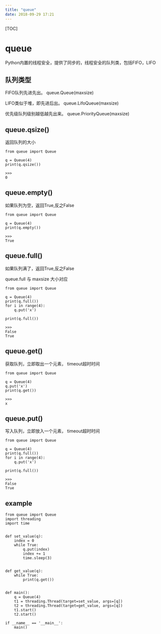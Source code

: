```yaml
---
title: "queue"
date: 2018-09-29 17:21
---
```



[TOC]

# queue

Python内置的线程安全，提供了同步的，线程安全的队列类，包括FIFO，LIFO



## 队列类型

FIFO队列先进先出。 queue.Queue(maxsize)

LIFO类似于堆，即先进后出。 queue.LifoQueue(maxsize)

优先级队列级别越低越先出来。 queue.PriorityQueue(maxsize)



## queue.qsize() 

返回队列的大小

```
from queue import Queue

q = Queue(4)
print(q.qsize())

>>>
0
```



## queue.empty() 

如果队列为空，返回True,反之False

```
from queue import Queue

q = Queue(4)
print(q.empty())

>>>
True
```



## queue.full() 

如果队列满了，返回True,反之False

queue.full 与 maxsize 大小对应

```
from queue import Queue

q = Queue(4)
print(q.full())
for i in range(4):
    q.put('x')

print(q.full())

>>>
False
True
```



## queue.get()

获取队列，立即取出一个元素， timeout超时时间

```
from queue import Queue

q = Queue(4)
q.put('x')
print(q.get())

>>>
x
```



## queue.put() 

写入队列，立即放入一个元素， timeout超时时间

```
from queue import Queue

q = Queue(4)
print(q.full())
for i in range(4):
    q.put('x')

print(q.full())

>>>
False
True
```



## example

```
from queue import Queue
import threading
import time


def set_value(q):
    index = 0
    while True:
        q.put(index)
        index += 1
        time.sleep(3)


def get_value(q):
    while True:
        print(q.get())


def main():
    q = Queue(4)
    t1 = threading.Thread(target=set_value, args=[q])
    t2 = threading.Thread(target=get_value, args=[q])
    t1.start()
    t2.start()

if __name__ == '__main__':
    main()
```